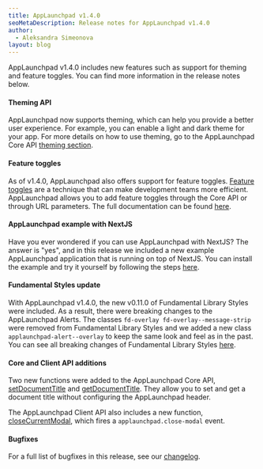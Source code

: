 ```yaml
---
title: AppLaunchpad v1.4.0
seoMetaDescription: Release notes for AppLaunchpad v1.4.0
author:
  - Aleksandra Simeonova
layout: blog
---
```


AppLaunchpad v1.4.0 includes new features such as support for theming and feature toggles. You can find more information in the release notes below.
<!-- Excerpt -->

#### Theming API

AppLaunchpad now supports theming, which can help you provide a better user experience. For example, you can enable a light and dark theme for your app. For more details on how to use theming, go to the AppLaunchpad Core API [theming section](https://docs.applaunchpad-project.io/docs/applaunchpad-core-api/?section=theming).

#### Feature toggles

As of v1.4.0, AppLaunchpad also offers support for feature toggles. [Feature toggles](https://martinfowler.com/articles/feature-toggles.html) are a technique that can make development teams more efficient. AppLaunchpad allows you to add feature toggles through the Core API or through URL parameters. The full documentation can be found [here](https://docs.applaunchpad-project.io/docs/advanced-scenarios).

#### AppLaunchpad example with NextJS

Have you ever wondered if you can use AppLaunchpad with NextJS? The answer is "yes", and in this release we included a new example AppLaunchpad application that is running on top of NextJS. You can install the example and try it yourself by following the steps [here](https://github.com/davidwl/applaunchpad/tree/master/core/examples/applaunchpad-example-next).

#### Fundamental Styles update

With AppLaunchpad v1.4.0, the new v0.11.0 of Fundamental Library Styles were included. As a result, there were breaking changes to the AppLaunchpad Alerts. The classes `fd-overlay fd-overlay--message-strip` were removed from Fundamental Library Styles and we added a new class `applaunchpad-alert--overlay` to keep the same look and feel as in the past. You can see all breaking changes of Fundamental Library Styles [here](https://github.com/SAP/fundamental-styles/wiki/Breaking-Changes#0110).

#### Core and Client API additions

Two new functions were added to the AppLaunchpad Core API, [setDocumentTitle](https://docs.applaunchpad-project.io/docs/applaunchpad-core-api/?section=setdocumenttitle) and [getDocumentTitle](https://docs.applaunchpad-project.io/docs/applaunchpad-core-api/?section=getdocumenttitle). They allow you to set and get a document title without configuring the AppLaunchpad header.

The AppLaunchpad Client API also includes a new function, [closeCurrentModal](https://docs.applaunchpad-project.io/docs/applaunchpad-client-api/?section=closecurrentmodal), which fires a `applaunchpad.close-modal` event.

#### Bugfixes

For a full list of bugfixes in this release, see our [changelog](https://github.com/davidwl/applaunchpad/blob/master/CHANGELOG.md).